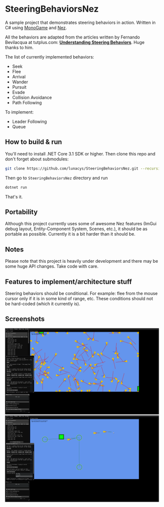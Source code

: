 # SteeringBehaviorsNez

A sample project that demonstrates steering behaviors in action. Written in C# using [MonoGame](https://monogame.net) and [Nez](https://github.com/prime31/Nez).

All the behaviors are adapted from the articles written by Fernando Bevilacqua at tutplus.com: **[Understanding Steering Behaviors](https://gamedevelopment.tutsplus.com/series/understanding-steering-behaviors--gamedev-12732)**. Huge thanks to him.

The list of currently implemented behaviors:

 - Seek
 - Flee
 - Arrival
 - Wander
 - Pursuit
 - Evade
 - Collision Avoidance
 - Path Following

To implement:

 - Leader Following
 - Queue

## How to build & run

You'll need to install .NET Core 3.1 SDK or higher. Then clone this repo and don't forget about submodules:

```bash
git clone https://github.com/lunacys/SteeringBehaviorsNez.git --recursive
```

Then go to `SteeringBehaviorsNez` directory and run

```powershell
dotnet run
```

That's it.

## Portability

Although this project currently uses some of awesome Nez features (ImGui debug layout, Entity-Component System, Scenes, etc.), it should be as portable as possible. Currently it is a bit harder than it should be.

## Notes

Please note that this project is heavily under development and there may be some huge API changes. Take code with care.

## Features to implement/architecture stuff

Steering behaviors should be conditional. For example: flee from the mouse cursor only if it is in some kind of range, etc. These conditions should not be hard-coded (which it currently is).

## Screenshots

![Screenshot1](Images/Screenshot1.png)
![Screenshot2](Images/Screenshot2.png)

